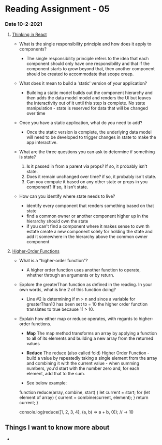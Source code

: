 # Reading Assignment - 05

### Date 10-2-2021

1. [Thinking in React](https://reactjs.org/docs/thinking-in-react.html)

    - What is the single responsibility principle and how does it apply to components?

      - The single responsibility principle refers to the idea that each component should only have one responsibility and that if the component starts to grow beyond that, then another component should be created to accommodate that scope creep.

    - What does it mean to build a ‘static’ version of your application?

      - Building a static model builds out the component hierarchy and then adds the data model model and renders the UI but leaves the interactivity out of it until this step is complete. No state manipulation - state is reserved for data that will be changed over time

    - Once you have a static application, what do you need to add?

      - Once the static version is complete, the underlying data model will need to be developed to trigger changes in state to make the app interactive.

    - What are the three questions you can ask to determine if something is state?

        1. Is it passed in from a parent via props? If so, it probably isn't state.
        2. Does it remain unchanged over time? if so, it probably isn't state.
        3. Can you compute it based on any other state or props in you component? If so, it isn't state.

    - How can you identify where state needs to live?

      - identify every component that renders something based on that state
      - find a common owner or another component higher up in the hierarchy should own the state
      - if you can't find a component where it makes sense to own th estate create a new component solely for holding the state and add it somewhere in the hierarchy above the common owner component

1. [Higher-Order Functions](https://eloquentjavascript.net/05_higher_order.html#h_xxCc98lOBK)

    - What is a “higher-order function”?

      - A higher order function uses another function to operate, whether through an arguments or by return.

    - Explore the greaterThan function as defined in the reading. In your own words, what is line 2 of this function doing?

      - Line #2 is determining if m > n and since a variable for greaterThan10 has been set to = 10 the higher order function translates to true because 11 > 10.

    - Explain how either map or reduce operates, with regards to higher-order functions.

      - **Map** The map method transforms an array by applying a function to all of its elements and building a new array from the returned values
      - **Reduce** The reduce (also called fold) Higher Order Function - build a value by repeatedly taking a single element from the array and combining it with the current value - when summing numbers, you'd start with the number zero and, for each element, add that to the sum.

      - See below example:

       function reduce(array, combine, start) {
        let current = start;
        for (let element of array) {
        current = combine(current, element);
        }
        return current;
        }

        console.log(reduce([1, 2, 3, 4], (a, b) => a + b, 0));
        // → 10

## Things I want to know more about

-
